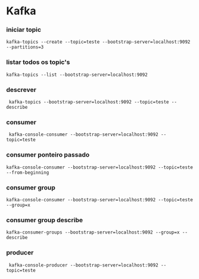 # Kafka 

### iniciar topic

```
kafka-topics --create --topic=teste --bootstrap-server=localhost:9092 --partitions=3
```

### listar todos os topic's
```
kafka-topics --list --bootstrap-server=localhost:9092
```

### descrever
```
 kafka-topics --bootstrap-server=localhost:9092 --topic=teste --describe
```

### consumer
```
 kafka-console-consumer --bootstrap-server=localhost:9092 --topic=teste
```

### consumer ponteiro passado
```
kafka-console-consumer --bootstrap-server=localhost:9092 --topic=teste --from-beginning
```

### consumer group
```
kafka-console-consumer --bootstrap-server=localhost:9092 --topic=teste --group=x
```

### consumer group describe
```
kafka-consumer-groups --bootstrap-server=localhost:9092 --group=x --describe
```

### producer
```
 kafka-console-producer --bootstrap-server=localhost:9092 --topic=teste
```